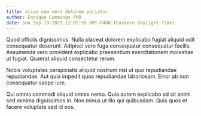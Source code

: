```yaml
---
title: alias nam vero dolorem pariatur
author: Enrique Cummings PhD
date: Sun Sep 19 2021 12:02:55 GMT-0400 (Eastern Daylight Time)
---
```

Quod officiis dignissimos. Nulla placeat dolorem explicabo fugiat aliquid odit consequatur deserunt. Adipisci vero fuga consequatur consequatur facilis. Assumenda vero provident explicabo praesentium exercitationem molestiae ut fugiat. Quaerat aliquid consectetur rerum.

 Nobis voluptates perspiciatis aliquid nostrum nisi ut quo repudiandae repudiandae. Aut quia impedit quos repudiandae laboriosam. Error ab non consequatur saepe iure.

 Qui omnis commodi aliquid omnis nemo. Quia autem explicabo ad sit animi sed minima dignissimos in. Non minus ut illo qui quibusdam. Quis quos et facere voluptate sed id eos.